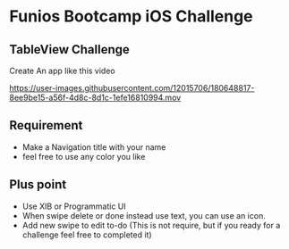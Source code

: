 # Funios Bootcamp iOS Challenge
## TableView Challenge

Create An app like this video



https://user-images.githubusercontent.com/12015706/180648817-8ee9be15-a56f-4d8c-8d1c-1efe16810994.mov



## Requirement
- Make a Navigation title with your name
- feel free to use any color you like

## Plus point
- Use XIB or Programmatic UI
- When swipe delete or done instead use text, you can use an icon.
- Add new swipe to edit to-do (This is not require, but if you ready for a challenge feel free to completed it)

